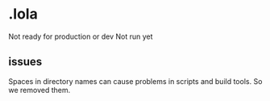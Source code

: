 # .lola

Not ready for production or dev
Not run yet

## issues

Spaces in directory names can cause problems in scripts and build tools. So we removed them.
